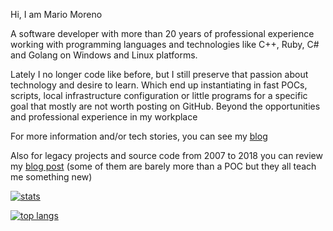 Hi, I am Mario Moreno

A software developer with more than 20 years of professional experience working with programming languages and technologies like C++, Ruby, C# and Golang on Windows and Linux platforms. 

Lately I no longer code like before, but I still preserve that passion about technology and desire to learn. Which end up instantiating in fast POCs, scripts, local infrastructure configuration or little programs for a specific goal that mostly are not worth posting on GitHub. Beyond the opportunities and professional experience in my workplace

For more information and/or tech stories, you can see my [blog](https://mamcer.github.io/)

Also for legacy projects and source code from 2007 to 2018 you can review my [blog post](https://mamcer.github.io/2018-09-02-i-cleaned-up-my-virtual-basement/) (some of them are barely more than a POC but they all teach me something new) 

[![stats](https://github-readme-stats.vercel.app/api?username=mamcer&show_icons=true&theme=synthwave)](https://github.com/anuraghazra/github-readme-stats)

[![top langs](https://github-readme-stats.vercel.app/api/top-langs/?username=mamcer&layout=compact&theme=synthwave)](https://github.com/anuraghazra/github-readme-stats)
